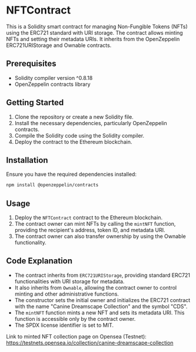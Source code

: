 # NFTContract

This is a Solidity smart contract for managing Non-Fungible Tokens (NFTs) using the ERC721 standard with URI storage. The contract allows minting NFTs and setting their metadata URIs. It inherits from the OpenZeppelin ERC721URIStorage and Ownable contracts.

## Prerequisites

- Solidity compiler version ^0.8.18
- OpenZeppelin contracts library

## Getting Started

1. Clone the repository or create a new Solidity file.
2. Install the necessary dependencies, particularly OpenZeppelin contracts.
3. Compile the Solidity code using the Solidity compiler.
4. Deploy the contract to the Ethereum blockchain.

## Installation

Ensure you have the required dependencies installed:

```bash
npm install @openzeppelin/contracts
```

## Usage

1. Deploy the `NFTContract` contract to the Ethereum blockchain.
2. The contract owner can mint NFTs by calling the `mintNFT` function, providing the recipient's address, token ID, and metadata URI.
3. The contract owner can also transfer ownership by using the Ownable functionality.

## Code Explanation

- The contract inherits from `ERC721URIStorage`, providing standard ERC721 functionalities with URI storage for metadata.
- It also inherits from `Ownable`, allowing the contract owner to control minting and other administrative functions.
- The constructor sets the initial owner and initializes the ERC721 contract with the name "Canine Dreamscape Collection" and the symbol "CDS".
- The `mintNFT` function mints a new NFT and sets its metadata URI. This function is accessible only by the contract owner.
- The SPDX license identifier is set to MIT.


Link to minted NFT collection page on Opensea (Testnet): https://testnets.opensea.io/collection/canine-dreamscape-collection
